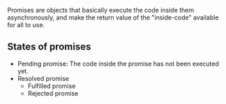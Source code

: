 Promises are objects that basically execute the code inside them asynchronously, and make the return value of the "inside-code" available for all to use.

## States of promises
- Pending promise: The code inside the promise has not been executed yet.
- Resolved promise
	- Fulfilled promise
	- Rejected promise